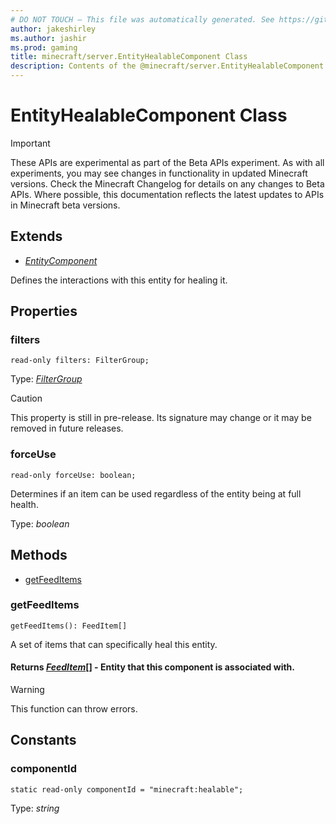 ```yaml
---
# DO NOT TOUCH — This file was automatically generated. See https://github.com/mojang/minecraftapidocsgenerator to modify descriptions, examples, etc.
author: jakeshirley
ms.author: jashir
ms.prod: gaming
title: minecraft/server.EntityHealableComponent Class
description: Contents of the @minecraft/server.EntityHealableComponent class.
---
```

# EntityHealableComponent Class
>[!IMPORTANT]
>These APIs are experimental as part of the Beta APIs experiment. As with all experiments, you may see changes in functionality in updated Minecraft versions. Check the Minecraft Changelog for details on any changes to Beta APIs. Where possible, this documentation reflects the latest updates to APIs in Minecraft beta versions.
## Extends
- [*EntityComponent*](EntityComponent.md)

Defines the interactions with this entity for healing it.

## Properties

### **filters**
`read-only filters: FilterGroup;`

Type: [*FilterGroup*](FilterGroup.md)

> [!CAUTION]
> This property is still in pre-release.  Its signature may change or it may be removed in future releases.

### **forceUse**
`read-only forceUse: boolean;`

Determines if an item can be used regardless of the entity being at full health.

Type: *boolean*

## Methods
- [getFeedItems](#getfeeditems)

### **getFeedItems**
`
getFeedItems(): FeedItem[]
`

A set of items that can specifically heal this entity.

#### **Returns** [*FeedItem*](FeedItem.md)[] - Entity that this component is associated with.

> [!WARNING]
> This function can throw errors.

## Constants

### **componentId**
`static read-only componentId = "minecraft:healable";`

Type: *string*
